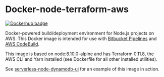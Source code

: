 # Docker-node-terraform-aws

[![Dockerhub badge](http://dockeri.co/image/jch254/docker-node-terraform-aws)](https://hub.docker.com/r/jch254/docker-node-terraform-aws)

Docker-powered build/deployment environment for Node.js projects on AWS. This Docker image is intended for use with [Bitbucket Pipelines](https://bitbucket.org/product/features/pipelines) and [AWS CodeBuild](https://aws.amazon.com/codebuild).

This image is based on node:8.10.0-alpine and has Terraform 0.11.8, the AWS CLI and Yarn installed (see Dockerfile for all other installed utilities).

See [serverless-node-dynamodb-ui](https://github.com/jch254/serverless-node-dynamodb-ui) for an example of this image in action.

